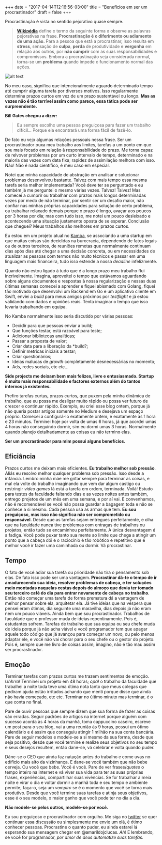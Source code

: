 +++
date = "2017-04-14T12:16:56-03:00"
title = "Benefícios em ser um procrastinador"
draft = false
+++

Procrastinação é vista no sentido pejorativo quase sempre. 

> **[Wikipédia](https://pt.wikipedia.org/wiki/Procrastina%C3%A7%C3%A3o)** define o termo da seguinte forma e observe as palavras pejorativas na frase. **Procrastinação é o diferimento ou adiamento de uma ação.** Para a pessoa que está a procrastinar, isso resulta em **stress**, sensação de **culpa**, **perda** de produtividade e **vergonha** em relação aos outros, por **não cumprir** com as suas responsabilidades e compromissos. Embora a procrastinação seja considerada normal, torna-se um **problema** quando impede o funcionamento normal das ações.

![alt text](../static/images/procrastinar.jpg)


No meu caso, significa que intencionalmente aguardo determinado tempo até cumprir alguma tarefa por diversos motivos. Isso regularmente determina prazos curtos em vez de um prazo sustentável ou longo. **Mas as vezes não é tão terrível assim como parece, essa tática pode ser surpreendente.**

**Bill Gates chegou a dizer:** 

> Eu sempre escolho uma pessoa preguiçosa 
para fazer um trabalho difícil... Porque ela encontrará uma forma fácil de fazê-lo.

De fato eu vejo algumas relações pessoais nessa frase. Ser um procrastinador puxa meu trabalho aos limites, tarefas a um ponto em que sou mais focado em relação à responsabilidade do prazo. Me torna capaz de relvover problemas por um curto intervalo de tempo, determinado e na maioria das vezes com data fixa; rapidez de assimilação melhora com isso. Não! Não é nada científico, é meu caso em especial. 

Notei que minha capacidade de abstração em analisar e solucionar problemas desenvolveu bastante. Talvez com mais tempo essa mesma tarefa seria melhor implementada? Você deve ter se perguntado e eu também já me perguntei o mesmo várias vezes. Talvez! Talvez! Mas comecei a cumprir ou trabalhar com prazos mais longos determinadas vezes por medo de não terminar, por sentir ser um desafio maior, não confiar nas minhas próprias capacidades para solução de certo problema, ou trabalhar relaxado demais porque o prazo é longo, avaçar aos poucos por 3 horas por dia; mas com tudo isso, me notei um pouco desleixado e acontecendo uma situação justamente oposta de se esperar. Conclusão que cheguei? Meus trabalhos são melhores em prazos curtos. 

Eu estou em um projeto atual no [Kamba](http://www.usekamba.com/), se associando a uma startup em que muitas coisas são decididas na burocracia, dependendo de fatos legais ou de outros terceiros, de reuniões remotas que normalmente continuam dias após dias até chegar a uma decisão concreta, ou em necessidades de atualizar as pessoas com termos não muito técnicos e passar em uma linguagem mais financeira, tudo isso estende a nossa *deadline* infelizmente.

Quando não estou ligado à tudo que é a longo prazo meu trabalho flui incrivelmente. Imagina, aproveitei o tempo que estávamos aguardando sobre alguns documentos e respostas à nossa regularização e nessas duas últimas semanas comecei a aprender e fiquei abismado com Golang, fiquei tão motivado que desenvolvi um Backend em Go e um aplicativo cliente em Swift, enviei a *build* para meus amigos próximos por *testflight* e já estou validando com dados e opiniões reais. Tenta imaginar o tempo que isso levaria trabalhando em equipa.

No Kamba normalmente isso seria discutido por várias pessoas: 

* Decidir para que pessoas enviar a build;
* Que funções testar, está razoável para teste;
* Adicionar bibliotecas analíticas; 
* Passar a proposta de valor; 
* Criar data para a liberação da *build?;
* Definir metrícas iniciais a testar;
* Criar questionários;
* Ideias malucas de *growth* completamente desnecessárias no momento;
* Ads, redes sociais, etc etc... 

**Side projects me deixam bem mais felizes, livre e entusiasmado. Startup é muito mais responsabilidade e factores externos além do tantos internos já existentes.**

Prefiro tarefas curtas, prazos curtos, que puxem pela minha dinâmica de trabalho, que eu possa me desligar muito rápido ou possa ver futuro de crescer e continuar rápido. Exemplo, eu criei esse blog ontem, porque já não queria postar artigos somente no Medium e desejava um espaço próprio. Comecei a configurá-lo exatamente ontem, e exatamente às 1 hora e 23 minutos. Terminei hoje por volta de umas 6 horas, já que acordei umas 4 horas não conseguindo dormir, sim eu dormi umas 3 horas. Normalmente quando planejo detalhadamente as coisas eu não termino elas.

**Ser um procrastinador para mim possui alguns benefícios.**

## Eficiância
Prazos curtos me deixam mais eficientes. **Eu trabalho melhor sob pressão**. Aliás eu resolvo melhor qualquer problema sob pressão. Isso desde a infância. Lembro minha mãe me gritar sempre para terminar as coisas, e mal ela volte do trabalho imaginando que vem dar algum castigo ou restringir *video games* lá está a tarefa em ordem, terminada. Voilá! Estudo para testes da faculdade faltando dias e as vezes noites antes também, entrego projetos de um mês em uma semana, e por aí vai. E convenhamos, não é recomendável se você não possa guardar a bagagem toda e não se conhece a si mesmo. Cada pessoa usa as armas que tem. **Eu sou preguiçoso, mas isso não significa não ser comprometido ou responsável.** Desde que as tarefas sejam entregues perfeitamente, e olha que na faculdade nunca tive problemas com entragas de trabalhos ou projetos, então tudo se encaminhou perfeitamente. A única desvantagem é a fadiga. Você pode puxar tanto sua mente ao limite que chega a atingir um ponto que a cabeça dói e o raciocínio é tão robótico e repetitivo que é melhor você ir fazer uma caminhada ou dormir. Vá procrastinar.

## Tempo
O fato de você adiar sua tarefa ou prioridade não tira o pensamento sob elas. De fato isso pode ser uma vantagem. **Procrastinar dá-te o tempo de ir amadurecendo sua ideia, resolver problemas de cabeça, e ter soluções meio montadas naquelas cestas depois do almoço que devia ter tomado seu terceiro café do dia para entrar novamente de cabeça no trabalho**. Então não começar uma tarefa de forma prematura dá a vantagem de melhor pensar sobre ela, arquitetar ela. Já tive ideias que na véspera que pensei eram ótimas, dia seguinte uma maravilha, dias depois já não eram nem um pouco viáveis. Ainda bem que sou procrastinador. Trabalhos de faculdade que o professor muda de ideias repentinamente. Pois é, estudantes sofrem. Tarefas de trabalho que sua equipa ou seu chefe muda de ideia porque já não acha viável e você programador tem que apagar aquele todo código que já avançou para começar um novo, ou pelo menos adaptar ele, e você não vai chorar para o seu chefe ou o gestor do projeto. Pois é, sempre que me livro de coisas assim, imagino, não é tão mau assim ser procrastinador.

## Emoção
Terminar tarefas com prazos curtos me trazem sentimentos de emoção. *Uhhrra!* Terminei um projeto em 48 horas; *opa!* o trabalho da faculdade que trabalhei a noite toda teve uma ótima nota tanto que meus colegas que pediram ajuda estão irritados achando que menti porque disse que ainda não havia começado, etc etc. Terminar no último minuto mas terminar, é o que conta no final.

Pare de ouvir pessoas que sempre dizem que sua forma de fazer as coisas são erradas. Seguir padrões de artigos na internet porque alguém com sucesso acorda às 4 horas da manhã, toma cappuccino caseiro, escreve um post para o seu blog, vai a uma reunião às 9 horas, possui um ótimo calendário e é assim que conseguiu atingir 1 milhão na sua conta bancária. Pare de seguir modelos e modele-se a si mesmo da sua forma, desde que seja positivo, desde que você termine e realize seus objetivos no seu tempo e seus desejos resultem, então dane-se, vá celebrar e volta quando puder. 

Dáne-se o CEO que ainda faz natação antes do trabalho e come uvas no edíficio mais alto da vizinhança. E dane-se você também que não bebe cerveja. Ou você que bebe. Você é você. Pare de ver frases/*quotes* o tempo inteiro na internet e vá viver sua vida para ter as suas próprias frases, experiências, compartilhar suas vivências. Se for trabalhar a meia noite e virar o dia e voltar dormir a manhã toda e seu tempo e ambiente permite, faça-o, seja um *vampiro* se é o momento que você se torna mais produtivo. Desde que você termine suas tarefas e atinja seus objetivos, esse é o seu modelo, o maior ganho que você pode ter no dia a dia. 

**Não modele-se pelos outros, modele-se por você.**

Eu sou preguiçoso e procrastinador com orgulho. Me siga no [twitter](https://twitter.com/amarildojclucas) se quer continuar essa discussão ou simplesmente me envie um olá, é ótimo conhecer pessoas. Procrastine o quanto puder, eu ainda estarei lá esperando sua mensagem chegar em @amarildojclucas. *Ah!* E lembrando, se você for programador, *por amor de deus automatize suas tarefas.*    

